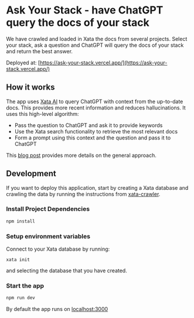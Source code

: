 # Ask Your Stack - have ChatGPT query the docs of your stack

We have crawled and loaded in Xata the docs from several projects. Select your stack, ask a question and ChatGPT will query the docs of your stack and return the best answer.

Deployed at: [https://ask-your-stack.vercel.app/](https://ask-your-stack.vercel.app/)

## How it works

The app uses [Xata AI](https://xata.io/chatgpt) to query ChatGPT with context from the up-to-date docs. This provides more recent information and reduces hallucinations. It uses this high-level algorithm:

* Pass the question to ChatGPT and ask it to provide keywords
* Use the Xata search functionality to retrieve the most relevant docs
* Form a prompt using this context and the question and pass it to ChatGPT

This [blog post](https://xata.io/blog/keyword-vs-semantic-search-chatgpt) provides more details on the general approach.

## Development

If you want to deploy this application, start by creating a Xata database and crawling the data by running the instructions from [xata-crawler](https://github.com/tsg/xata-crawler).

### Install Project Dependencies

```bash
npm install
```

### Setup environment variables

Connect to your Xata database by running:

```
xata init
```

and selecting the database that you have created.

### Start the app

```bash
npm run dev
```
By default the app runs on [localhost:3000](http://localhost:3000)
